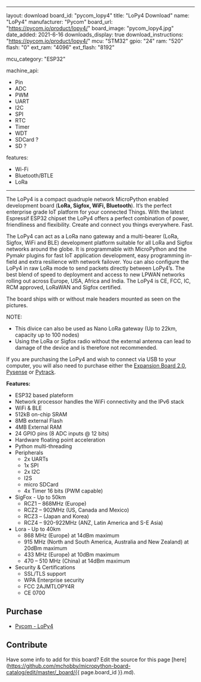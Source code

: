 
---
layout: download
board_id: "pycom_lopy4"
title: "LoPy4 Download"
name: "LoPy4"
manufacturer: "Pycom"
board_url: "https://pycom.io/product/lopy4/"
board_image: "pycom_lopy4.jpg"
date_added: 2021-6-16
downloads_display: true
download_instructions: "https://pycom.io/product/lopy4/"
mcu: "STM32"
gpio: "24"
ram: "520"
flash: "0"
ext_ram: "4096"
ext_flash: "8192"

mcu_category: "ESP32"

machine_api:
  - Pin
  - ADC
  - PWM
  - UART
  - I2C
  - SPI
  - RTC
  - Timer
  - WDT
  - SDCard ?
  - SD ?

features:
  - Wi-Fi
  - Bluetooth/BTLE
  - LoRa
---

The LoPy4 is a compact quadruple network MicroPython enabled development board (**LoRa, Sigfox, WiFi, Bluetooth**). It’s the perfect enterprise grade IoT platform for your connected Things. With the latest Espressif ESP32 chipset the LoPy4 offers a perfect combination of power, friendliness and flexibility. Create and connect you things everywhere. Fast.


The LoPy4 can act as a LoRa nano gateway and a multi-bearer (LoRa, Sigfox, WiFi and BLE) development platform suitable for all LoRa and Sigfox networks around the globe. It is programmable with MicroPython and the Pymakr plugins for fast IoT application development, easy programming in-field and extra resilience with network failover. You can also configure the LoPy4 in raw LoRa mode to send packets directly between LoPy4’s. The best blend of speed to deployment and access to new LPWAN networks rolling out across Europe, USA, Africa and India. The LoPy4 is CE, FCC, IC, RCM approved, LoRaWAN and Sigfox certified.


The board ships with or without male headers mounted as seen on the pictures.


NOTE:
* This divice can also be used as Nano LoRa gateway (Up to 22km, capacity up to 100 nodes) 
* Using the LoRa or Sigfox radio without the external antenna can lead to damage of the device and is therefore not recommended.


If you are purchasing the LoPy4 and wish to connect via USB to your computer, you will also need to purchase either the [Expansion Board 2.0](https://pycom.io/product/expansion-board-3-0/), [Pysense](https://pycom.io/product/pysense/) or [Pytrack](https://pycom.io/product/pytrack/).



**Features:**
* ESP32 based plateform
* Network processor handles the WiFi connectivity and the IPv6 stack
* WiFi & BLE
* 512kB on-chip SRAM
* 8MB external Flash
* 4MB External RAM
* 24 GPIO pins (8 ADC inputs @ 12 bits)
* Hardware floating point acceleration
* Python multi-threading
* Peripherals
  * 2x UARTs
  * 1x SPI
  * 2x I2C
  * I2S
  * micro SDCard
  * 4x Timer 16 bits (PWM capable)
* SigFox - Up to 50km
  * RCZ1 – 868MHz (Europe)
  * RCZ2 – 902MHz (US, Canada and Mexico)
  * RCZ3 – (Japan and Korea)
  * RCZ4 – 920-922MHz (ANZ, Latin America and S-E Asia)
* Lora - Up to 40km
  * 868 MHz (Europe) at 14dBm maximum
  * 915 MHz (North and South America, Australia and New Zealand) at 20dBm maximum
  * 433 MHz (Europe) at 10dBm maximum
  * 470 – 510 MHz (China) at 14dBm maximum
* Security & Certifications
  * SSL/TLS support
  * WPA Enterprise security
  * FCC 2AJMTLOPY4R
  * CE 0700


## Purchase
* [Pycom - LoPy4](https://pycom.io/product/lopy4/)

## Contribute

Have some info to add for this board? Edit the source for this page [here](https://github.com/mchobby/micropython-board-catalog/edit/master/_board/{{ page.board_id }}.md).

